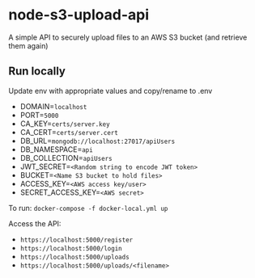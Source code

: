 # node-s3-upload-api

A simple API to securely upload files to an AWS S3 bucket (and retrieve them again)


## Run locally

Update env with appropriate values and copy/rename to .env

- DOMAIN=`localhost`
- PORT=`5000`
- CA_KEY=`certs/server.key`
- CA_CERT=`certs/server.cert`
- DB_URL=`mongodb://localhost:27017/apiUsers`
- DB_NAMESPACE=`api`
- DB_COLLECTION=`apiUsers`
- JWT_SECRET=`<Random string to encode JWT token>`
- BUCKET=`<Name S3 bucket to hold files>`
- ACCESS_KEY=`<AWS access key/user>`
- SECRET_ACCESS_KEY=`<AWS secret>`


To run: `docker-compose -f docker-local.yml up`

Access the API: 

- `https://localhost:5000/register`
- `https://localhost:5000/login`
- `https://localhost:5000/uploads`
- `https://localhost:5000/uploads/<filename>`